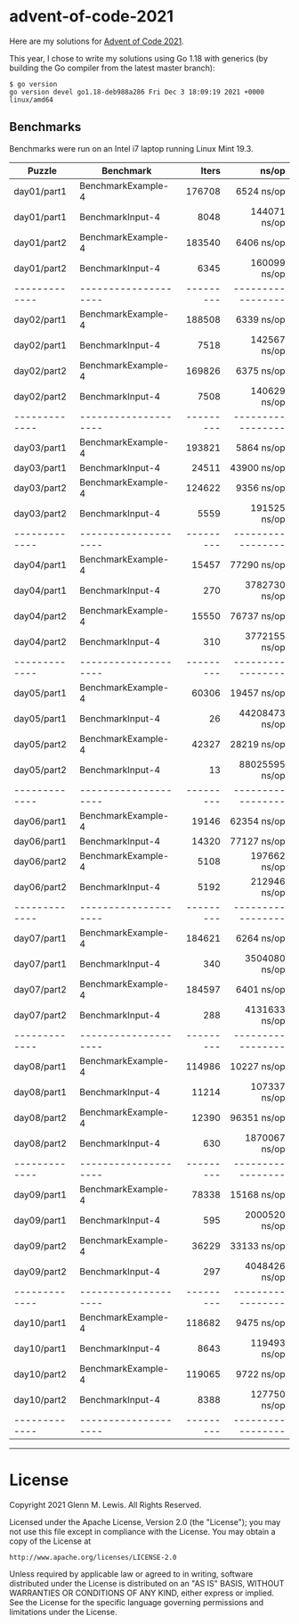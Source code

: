 # advent-of-code-2021

Here are my solutions for [Advent of Code 2021](https://adventofcode.com/2021).

This year, I chose to write my solutions using Go 1.18 with generics
(by building the Go compiler from the latest master branch):

```
$ go version
go version devel go1.18-deb988a286 Fri Dec 3 18:09:19 2021 +0000 linux/amd64
```

## Benchmarks

Benchmarks were run on an Intel i7 laptop running Linux Mint 19.3.

| Puzzle      | Benchmark          | Iters   | ns/op           |
|-------------|--------------------|     --: |             --: |
| day01/part1 | BenchmarkExample-4 |  176708 |      6524 ns/op |
| day01/part1 | BenchmarkInput-4   |    8048 |    144071 ns/op |
| day01/part2 | BenchmarkExample-4 |  183540 |      6406 ns/op |
| day01/part2 | BenchmarkInput-4   |    6345 |    160099 ns/op |
|-------------|--------------------|---------|-----------------|
| day02/part1 | BenchmarkExample-4 |  188508 |      6339 ns/op |
| day02/part1 | BenchmarkInput-4   |    7518 |    142567 ns/op |
| day02/part2 | BenchmarkExample-4 |  169826 |      6375 ns/op |
| day02/part2 | BenchmarkInput-4   |    7508 |    140629 ns/op |
|-------------|--------------------|---------|-----------------|
| day03/part1 | BenchmarkExample-4 |  193821 |      5864 ns/op |
| day03/part1 | BenchmarkInput-4   |   24511 |     43900 ns/op |
| day03/part2 | BenchmarkExample-4 |  124622 |      9356 ns/op |
| day03/part2 | BenchmarkInput-4   |    5559 |    191525 ns/op |
|-------------|--------------------|---------|-----------------|
| day04/part1 | BenchmarkExample-4 |   15457 |     77290 ns/op |
| day04/part1 | BenchmarkInput-4   |     270 |   3782730 ns/op |
| day04/part2 | BenchmarkExample-4 |   15550 |     76737 ns/op |
| day04/part2 | BenchmarkInput-4   |     310 |   3772155 ns/op |
|-------------|--------------------|---------|-----------------|
| day05/part1 | BenchmarkExample-4 |   60306 |     19457 ns/op |
| day05/part1 | BenchmarkInput-4   |      26 |  44208473 ns/op |
| day05/part2 | BenchmarkExample-4 |   42327 |     28219 ns/op |
| day05/part2 | BenchmarkInput-4   |      13 |  88025595 ns/op |
|-------------|--------------------|---------|-----------------|
| day06/part1 | BenchmarkExample-4 |   19146 |     62354 ns/op |
| day06/part1 | BenchmarkInput-4   |   14320 |     77127 ns/op |
| day06/part2 | BenchmarkExample-4 |    5108 |    197662 ns/op |
| day06/part2 | BenchmarkInput-4   |    5192 |    212946 ns/op |
|-------------|--------------------|---------|-----------------|
| day07/part1 | BenchmarkExample-4 |  184621 |      6264 ns/op |
| day07/part1 | BenchmarkInput-4   |     340 |   3504080 ns/op |
| day07/part2 | BenchmarkExample-4 |  184597 |      6401 ns/op |
| day07/part2 | BenchmarkInput-4   |     288 |   4131633 ns/op |
|-------------|--------------------|---------|-----------------|
| day08/part1 | BenchmarkExample-4 |  114986 |     10227 ns/op |
| day08/part1 | BenchmarkInput-4   |   11214 |    107337 ns/op |
| day08/part2 | BenchmarkExample-4 |   12390 |     96351 ns/op |
| day08/part2 | BenchmarkInput-4   |     630 |   1870067 ns/op |
|-------------|--------------------|---------|-----------------|
| day09/part1 | BenchmarkExample-4 |   78338 |     15168 ns/op |
| day09/part1 | BenchmarkInput-4   |     595 |   2000520 ns/op |
| day09/part2 | BenchmarkExample-4 |   36229 |     33133 ns/op |
| day09/part2 | BenchmarkInput-4   |     297 |   4048426 ns/op |
|-------------|--------------------|---------|-----------------|
| day10/part1 | BenchmarkExample-4 |  118682 |      9475 ns/op |
| day10/part1 | BenchmarkInput-4   |    8643 |    119493 ns/op |
| day10/part2 | BenchmarkExample-4 |  119065 |      9722 ns/op |
| day10/part2 | BenchmarkInput-4   |    8388 |    127750 ns/op |
|-------------|--------------------|---------|-----------------|

----------------------------------------------------------------------

# License

Copyright 2021 Glenn M. Lewis. All Rights Reserved.

Licensed under the Apache License, Version 2.0 (the "License");
you may not use this file except in compliance with the License.
You may obtain a copy of the License at

    http://www.apache.org/licenses/LICENSE-2.0

Unless required by applicable law or agreed to in writing, software
distributed under the License is distributed on an "AS IS" BASIS,
WITHOUT WARRANTIES OR CONDITIONS OF ANY KIND, either express or implied.
See the License for the specific language governing permissions and
limitations under the License.
